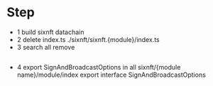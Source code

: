# Step
- 1 build sixnft datachain
- 2 delete index.ts ./sixnft/sixnft.{module}/index.ts
- 3 search all remove
```

```
- 4 export SignAndBroadcastOptions in all sixnft/{module name}/module/index
export interface SignAndBroadcastOptions
